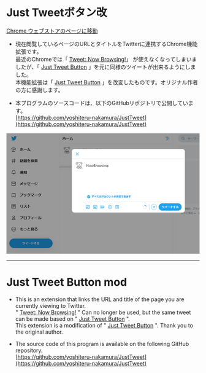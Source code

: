 
# Just Tweetボタン改
[Chrome ウェブストアのページに移動](https://chrome.google.com/webstore/detail/just-tweet-button-mod/ldlnplkhnncjkancombeidklmdpfpgkn)

+ 現在閲覧しているページのURLとタイトルをTwitterに連携するChrome機能拡張です。<br>
 最近のChromeでは「
[Tweet: Now Browsing!](https://chrome.google.com/webstore/detail/tweet-now-browsing/glepgipoohhiadcmcaajmkfniihojnea)」
が使えなくなってしまいましたが、「
[Just Tweet Button](https://chrome.google.com/webstore/detail/just-tweet-button/feikojefkpembojkeegfajbbfecocddd)
」を元に同様のツイートが出来るようにしました。<br>
本機能拡張は「
[Just Tweet Button](https://github.com/koron/JustTweet)
」を改変したものです。オリジナル作者の方に感謝します。

+ 本プログラムのソースコードは、以下のGitHubリポジトリで公開しています。<br>
 [https://github.com/yoshiteru-nakamura/JustTweet](https://github.com/yoshiteru-nakamura/JustTweet)


![screenshot](./img/screenshot.png "screenshot")

---

# Just Tweet Button mod
+ This is an extension that links the URL and title of the page you are currently viewing to Twitter.<br>
 "
[Tweet: Now Browsing!](https://chrome.google.com/webstore/detail/tweet-now-browsing/glepgipoohhiadcmcaajmkfniihojnea)
" Can no longer be used, but the same tweet can be made based on "
[Just Tweet Button](https://chrome.google.com/webstore/detail/just-tweet-button/feikojefkpembojkeegfajbbfecocddd)
".<br>
 This extension is a modification of "
[Just Tweet Button](https://github.com/koron/JustTweet)
". Thank you to the original author.

+ The source code of this program is available on the following GitHub repository.<br>
 [https://github.com/yoshiteru-nakamura/JustTweet](https://github.com/yoshiteru-nakamura/JustTweet)